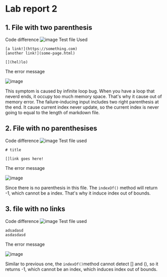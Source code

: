 # Lab report 2
## 1. File with two parenthesis
Code difference
![image](https://user-images.githubusercontent.com/97556577/151599564-602cd3eb-b18d-4215-94eb-3069c6a874c7.png)
Test file Used
```
[a link!](https://something.com)
[another link!](some-page.html)

[](hel)lo)
```
The error message

![image](https://user-images.githubusercontent.com/97556577/151599818-bd9fc599-a1b4-4c25-b331-67e0f842a018.png)

This symptom is caused by infinite loop bug. 
When you have a loop that neverd ends, it occupy too much memory space. That's why it cause out of memory error.
The failure-inducing input includes two right parenthesis at the end. It cause current index never update, so the current index is never going to equal to the length of markdown file.

## 2. File with no parenthesises
Code difference
![image](https://user-images.githubusercontent.com/97556577/151602534-54780c99-c321-4968-b891-d944d6f6ec3b.png)
Test file used
```
# title

[]link goes here!
```

The error message

![image](https://user-images.githubusercontent.com/97556577/151604131-1225cead-dc25-4ad9-aec1-2ef1ff3db7a5.png)

Since there is no parenthesis in this file. The ```indexOf()``` method will return -1, which cannot be a index. That's why it induce index out of bounds.

## 3. file with no links
Code difference
![image](https://user-images.githubusercontent.com/97556577/151602534-54780c99-c321-4968-b891-d944d6f6ec3b.png)
Test file used
```
adsadasd
asdasdasd
```

The error message

![image](https://user-images.githubusercontent.com/97556577/151605234-9d60276d-84b3-4644-a5b5-c73cad79267e.png)

Similar to previous one, the ```indexOf()```method cannot detect [] and (), so it returns -1, which cannot be an index, which induces index out of bounds.
